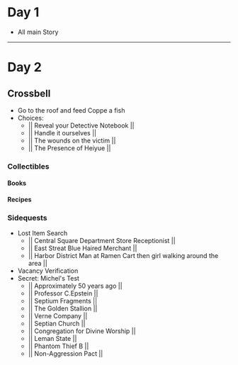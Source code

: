 # Day 1
- All main Story
-------------------------
# Day 2
## Crossbell
- Go to the roof and feed Coppe a fish
- Choices: 
    - || Reveal your Detective Notebook ||
    - || Handle it ourselves ||
    - || The wounds on the victim ||
    - || The Presence of Heiyue ||
### Collectibles
#### Books
#### Recipes
### Sidequests
- Lost Item Search
    - || Central Square Department Store Receptionist ||
    - || East Streat Blue Haired Merchant ||
    - || Harbor District Man at Ramen Cart then girl walking around the area ||
- Vacancy Verification
- Secret: Michel's Test
    - || Approximately 50 years ago ||
    - || Professor C.Epstein ||
    - || Septium Fragments ||
    - || The Golden Stallion ||
    - || Verne Company ||
    - || Septian Church ||
    - || Congregation for Divine Worship ||
    - || Leman State ||
    - || Phantom Thief B ||
    - || Non-Aggression Pact ||